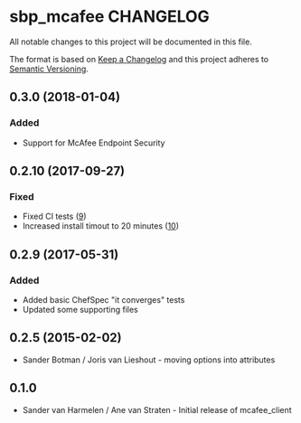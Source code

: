 # sbp_mcafee CHANGELOG

All notable changes to this project will be documented in this file.

The format is based on [Keep a Changelog](http://keepachangelog.com/) and this project adheres to [Semantic Versioning](http://semver.org/).

## 0.3.0 (2018-01-04)

### Added

- Support for McAfee Endpoint Security

## 0.2.10 (2017-09-27)

### Fixed

- Fixed CI tests ([9](https://github.com/sbp-cookbooks/sbp_mcafee/pull/9))
- Increased install timout to 20 minutes ([10](https://github.com/sbp-cookbooks/sbp_mcafee/pull/10))

## 0.2.9 (2017-05-31)

### Added

- Added basic ChefSpec "it converges" tests
- Updated some supporting files

## 0.2.5 (2015-02-02)

- Sander Botman / Joris van Lieshout - moving options into attributes

## 0.1.0

- Sander van Harmelen / Ane van Straten - Initial release of mcafee_client
